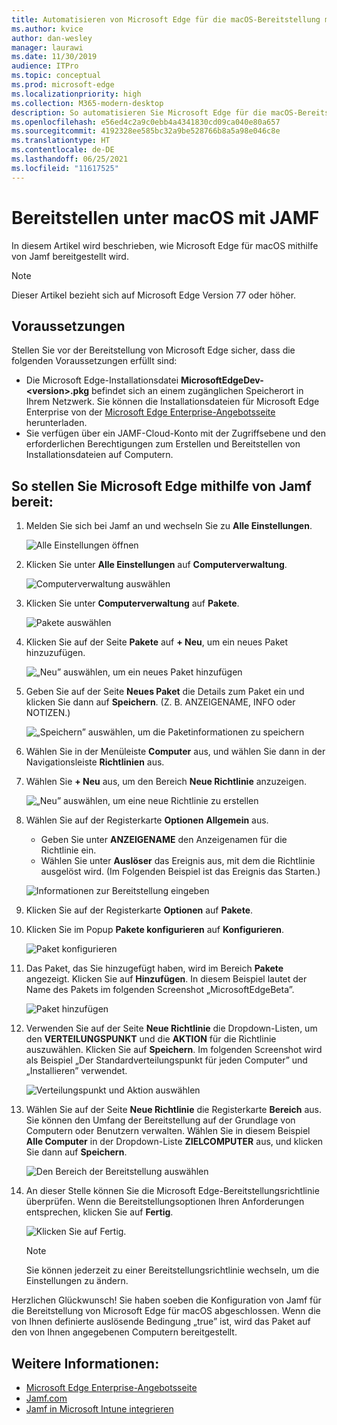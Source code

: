 ```yaml
---
title: Automatisieren von Microsoft Edge für die macOS-Bereitstellung mit Jamf
ms.author: kvice
author: dan-wesley
manager: laurawi
ms.date: 11/30/2019
audience: ITPro
ms.topic: conceptual
ms.prod: microsoft-edge
ms.localizationpriority: high
ms.collection: M365-modern-desktop
description: So automatisieren Sie Microsoft Edge für die macOS-Bereitstellung mit Jamf.
ms.openlocfilehash: e56ed4c2a9c0ebb4a4341830cd09ca040e80a657
ms.sourcegitcommit: 4192328ee585bc32a9be528766b8a5a98e046c8e
ms.translationtype: HT
ms.contentlocale: de-DE
ms.lasthandoff: 06/25/2021
ms.locfileid: "11617525"
---
```

# <a name="deploy-to-macos-with-jamf"></a>Bereitstellen unter macOS mit JAMF

In diesem Artikel wird beschrieben, wie Microsoft Edge für macOS mithilfe von Jamf bereitgestellt wird.

> [!NOTE]
> Dieser Artikel bezieht sich auf Microsoft Edge Version 77 oder höher.

## <a name="prerequisites"></a>Voraussetzungen

Stellen Sie vor der Bereitstellung von Microsoft Edge sicher, dass die folgenden Voraussetzungen erfüllt sind:

- Die Microsoft Edge-Installationsdatei **MicrosoftEdgeDev-\<version\>.pkg** befindet sich an einem zugänglichen Speicherort in Ihrem Netzwerk. Sie können die Installationsdateien für Microsoft Edge Enterprise von der [Microsoft Edge Enterprise-Angebotsseite](https://aka.ms/EdgeEnterprise) herunterladen.
- Sie verfügen über ein JAMF-Cloud-Konto mit der Zugriffsebene und den erforderlichen Berechtigungen zum Erstellen und Bereitstellen von Installationsdateien auf Computern.

## <a name="to-deploy-microsoft-edge-using-jamf"></a>So stellen Sie Microsoft Edge mithilfe von Jamf bereit:

1. Melden Sie sich bei Jamf an und wechseln Sie zu **Alle Einstellungen**.

    ![Alle Einstellungen öffnen](./media/mac-deploy/jamf-dash-main-open-settings.png)

2. Klicken Sie unter **Alle Einstellungen** auf **Computerverwaltung**.

    ![Computerverwaltung auswählen](./media/mac-deploy/jamf-all-settings-computer-mgmt.png)

3. Klicken Sie unter **Computerverwaltung** auf **Pakete**.

    ![Pakete auswählen](./media/mac-deploy/jamf-all-settings-computer-mgmt-pkgs.png)

4. Klicken Sie auf der Seite **Pakete** auf **+ Neu**, um ein neues Paket hinzuzufügen.

    ![„Neu” auswählen, um ein neues Paket hinzufügen](./media/mac-deploy/jamf-all-settings-computer-mgmt-new-pkg.png)

5. Geben Sie auf der Seite **Neues Paket** die Details zum Paket ein und klicken Sie dann auf **Speichern**. (Z. B. ANZEIGENAME, INFO oder NOTIZEN.)

    ![„Speichern” auswählen, um die Paketinformationen zu speichern](./media/mac-deploy/jamf-all-settings-computer-mgmt-save-pkg-info.png)

6. Wählen Sie in der Menüleiste **Computer** aus, und wählen Sie dann in der Navigationsleiste **Richtlinien** aus.

7. Wählen Sie **+ Neu** aus, um den Bereich **Neue Richtlinie** anzuzeigen.

    ![„Neu” auswählen, um eine neue Richtlinie zu erstellen](./media/mac-deploy/jamf-all-settings-computer-new-policy.png)

8. Wählen Sie auf der Registerkarte **Optionen** **Allgemein** aus.

    - Geben Sie unter **ANZEIGENAME** den Anzeigenamen für die Richtlinie ein.
    - Wählen Sie unter **Auslöser** das Ereignis aus, mit dem die Richtlinie ausgelöst wird. (Im Folgenden Beispiel ist das Ereignis das Starten.)

    ![Informationen zur Bereitstellung eingeben](./media/mac-deploy/jamf-all-settings-computer-cfg-policy.png)

9. Klicken Sie auf der Registerkarte **Optionen** auf **Pakete**.

10. Klicken Sie im Popup **Pakete konfigurieren** auf **Konfigurieren**.

    ![Paket konfigurieren](./media/mac-deploy/jamf-all-settings-computer-policy-pkg-configure.png)

11. Das Paket, das Sie hinzugefügt haben, wird im Bereich **Pakete** angezeigt. Klicken Sie auf **Hinzufügen**. In diesem Beispiel lautet der Name des Pakets im folgenden Screenshot „MicrosoftEdgeBeta”.

    ![Paket hinzufügen](./media/mac-deploy/jamf-all-settings-computer-policy-pkg-add-beta.png)

12. Verwenden Sie auf der Seite **Neue Richtlinie** die Dropdown-Listen, um den **VERTEILUNGSPUNKT** und die **AKTION** für die Richtlinie auszuwählen. Klicken Sie auf **Speichern**. Im folgenden Screenshot wird als Beispiel „Der Standardverteilungspunkt für jeden Computer” und „Installieren” verwendet.

    ![Verteilungspunkt und Aktion auswählen](./media/mac-deploy/jamf-all-settings-computer-mgmt-pkg-cfg-distro.png)

13. Wählen Sie auf der Seite **Neue Richtlinie** die Registerkarte **Bereich** aus. Sie können den Umfang der Bereitstellung auf der Grundlage von Computern oder Benutzern verwalten. Wählen Sie in diesem Beispiel **Alle Computer** in der Dropdown-Liste **ZIELCOMPUTER** aus, und klicken Sie dann auf **Speichern**.

    ![Den Bereich der Bereitstellung auswählen](./media/mac-deploy/jamf-all-settings-computer-mgmt-add-target.png)

14. An dieser Stelle können Sie die Microsoft Edge-Bereitstellungsrichtlinie überprüfen. Wenn die Bereitstellungsoptionen Ihren Anforderungen entsprechen, klicken Sie auf **Fertig**.

    ![Klicken Sie auf Fertig.](./media/mac-deploy/jamf-all-settings-computer-mgmt-finish-add-deployment.png)

    > [!NOTE]
    > Sie können jederzeit zu einer Bereitstellungsrichtlinie wechseln, um die Einstellungen zu ändern.

Herzlichen Glückwunsch! Sie haben soeben die Konfiguration von Jamf für die Bereitstellung von Microsoft Edge für macOS abgeschlossen. Wenn die von Ihnen definierte auslösende Bedingung „true” ist, wird das Paket auf den von Ihnen angegebenen Computern bereitgestellt.

## <a name="see-also"></a>Weitere Informationen:

- [Microsoft Edge Enterprise-Angebotsseite](https://aka.ms/EdgeEnterprise)
- [Jamf.com](https://www.jamf.com/)
- [Jamf in Microsoft Intune integrieren](/intune/conditional-access-integrate-jamf)